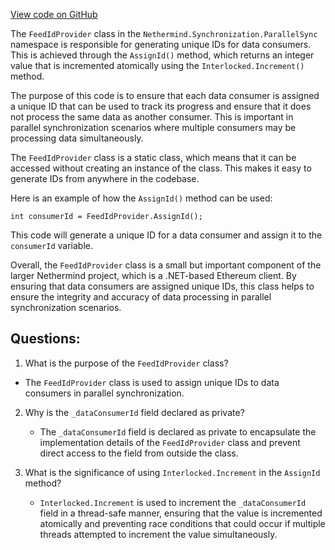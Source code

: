 [View code on GitHub](https://github.com/nethermindeth/nethermind/Nethermind.Synchronization/ParallelSync/FeedIdProvider.cs)

The `FeedIdProvider` class in the `Nethermind.Synchronization.ParallelSync` namespace is responsible for generating unique IDs for data consumers. This is achieved through the `AssignId()` method, which returns an integer value that is incremented atomically using the `Interlocked.Increment()` method.

The purpose of this code is to ensure that each data consumer is assigned a unique ID that can be used to track its progress and ensure that it does not process the same data as another consumer. This is important in parallel synchronization scenarios where multiple consumers may be processing data simultaneously.

The `FeedIdProvider` class is a static class, which means that it can be accessed without creating an instance of the class. This makes it easy to generate IDs from anywhere in the codebase.

Here is an example of how the `AssignId()` method can be used:

```
int consumerId = FeedIdProvider.AssignId();
```

This code will generate a unique ID for a data consumer and assign it to the `consumerId` variable.

Overall, the `FeedIdProvider` class is a small but important component of the larger Nethermind project, which is a .NET-based Ethereum client. By ensuring that data consumers are assigned unique IDs, this class helps to ensure the integrity and accuracy of data processing in parallel synchronization scenarios.
## Questions: 
 1. What is the purpose of the `FeedIdProvider` class?
   - The `FeedIdProvider` class is used to assign unique IDs to data consumers in parallel synchronization.

2. Why is the `_dataConsumerId` field declared as private?
   - The `_dataConsumerId` field is declared as private to encapsulate the implementation details of the `FeedIdProvider` class and prevent direct access to the field from outside the class.

3. What is the significance of using `Interlocked.Increment` in the `AssignId` method?
   - `Interlocked.Increment` is used to increment the `_dataConsumerId` field in a thread-safe manner, ensuring that the value is incremented atomically and preventing race conditions that could occur if multiple threads attempted to increment the value simultaneously.